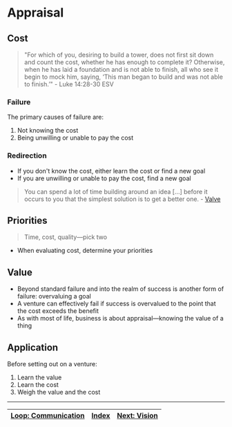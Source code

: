 # Appraisal

## Cost

> "For which of you, desiring to build a tower, does not first sit down and count the cost, whether he has enough to complete it?  Otherwise, when he has laid a foundation and is not able to finish, all who see it begin to mock him, saying, ‘This man began to build and was not able to finish.’" - Luke 14:28-30 ESV

### Failure

The primary causes of failure are:
1. Not knowing the cost
2. Being unwilling or unable to pay the cost

### Redirection

* If you don't know the cost, either learn the cost or find a new goal
* If you are unwilling or unable to pay the cost, find a new goal

> You can spend a lot of time building around an idea [...] before it occurs to you that the simplest solution is to get a better one. - [Valve](https://www.teamfortress.com/post.php?id=5816)

## Priorities

> Time, cost, quality—pick two
* When evaluating cost, determine your priorities

## Value

* Beyond standard failure and into the realm of success is another form of failure: overvaluing a goal
* A venture can effectively fail if success is overvalued to the point that the cost exceeds the benefit
* As with most of life, business is about appraisal—knowing the value of a thing

## Application

Before setting out on a venture:
1. Learn the value
2. Learn the cost
3. Weigh the value and the cost

---

| [Loop: Communication](./operations/communication.md) | [Index](./tech-company-business-strategy.md) | [Next: Vision](./vision.md) |
| :--------------------------------------------------: | :------------------------------------------: | :-------------------------: |


